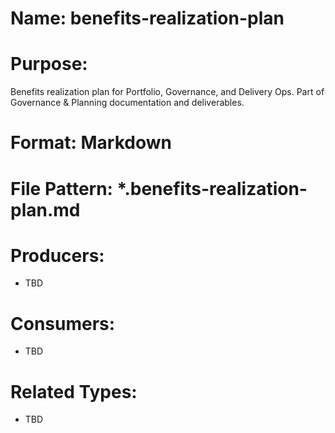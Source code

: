 # Name: benefits-realization-plan

# Purpose:
Benefits realization plan for Portfolio, Governance, and Delivery Ops. Part of Governance & Planning documentation and deliverables.

# Format: Markdown

# File Pattern: *.benefits-realization-plan.md

# Producers:
- TBD

# Consumers:
- TBD

# Related Types:
- TBD
